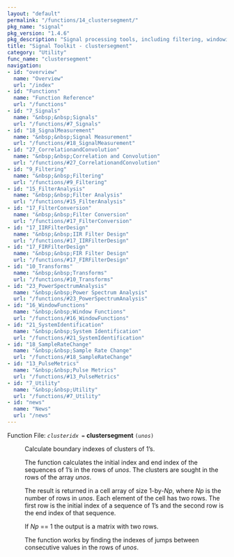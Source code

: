 ```yaml
---
layout: "default"
permalink: "/functions/14_clustersegment/"
pkg_name: "signal"
pkg_version: "1.4.6"
pkg_description: "Signal processing tools, including filtering, windowing and display functions."
title: "Signal Toolkit - clustersegment"
category: "Utility"
func_name: "clustersegment"
navigation:
- id: "overview"
  name: "Overview"
  url: "/index"
- id: "Functions"
  name: "Function Reference"
  url: "/functions"
- id: "7_Signals"
  name: "&nbsp;&nbsp;Signals"
  url: "/functions/#7_Signals"
- id: "18_SignalMeasurement"
  name: "&nbsp;&nbsp;Signal Measurement"
  url: "/functions/#18_SignalMeasurement"
- id: "27_CorrelationandConvolution"
  name: "&nbsp;&nbsp;Correlation and Convolution"
  url: "/functions/#27_CorrelationandConvolution"
- id: "9_Filtering"
  name: "&nbsp;&nbsp;Filtering"
  url: "/functions/#9_Filtering"
- id: "15_FilterAnalysis"
  name: "&nbsp;&nbsp;Filter Analysis"
  url: "/functions/#15_FilterAnalysis"
- id: "17_FilterConversion"
  name: "&nbsp;&nbsp;Filter Conversion"
  url: "/functions/#17_FilterConversion"
- id: "17_IIRFilterDesign"
  name: "&nbsp;&nbsp;IIR Filter Design"
  url: "/functions/#17_IIRFilterDesign"
- id: "17_FIRFilterDesign"
  name: "&nbsp;&nbsp;FIR Filter Design"
  url: "/functions/#17_FIRFilterDesign"
- id: "10_Transforms"
  name: "&nbsp;&nbsp;Transforms"
  url: "/functions/#10_Transforms"
- id: "23_PowerSpectrumAnalysis"
  name: "&nbsp;&nbsp;Power Spectrum Analysis"
  url: "/functions/#23_PowerSpectrumAnalysis"
- id: "16_WindowFunctions"
  name: "&nbsp;&nbsp;Window Functions"
  url: "/functions/#16_WindowFunctions"
- id: "21_SystemIdentification"
  name: "&nbsp;&nbsp;System Identification"
  url: "/functions/#21_SystemIdentification"
- id: "18_SampleRateChange"
  name: "&nbsp;&nbsp;Sample Rate Change"
  url: "/functions/#18_SampleRateChange"
- id: "13_PulseMetrics"
  name: "&nbsp;&nbsp;Pulse Metrics"
  url: "/functions/#13_PulseMetrics"
- id: "7_Utility"
  name: "&nbsp;&nbsp;Utility"
  url: "/functions/#7_Utility"
- id: "news"
  name: "News"
  url: "/news"
---
```

<dl class="first-deftypefn">
<dt class="deftypefn" id="index-clustersegment"><span class="category-def">Function File: </span><span><code class="def-type"><var class="var">clusteridx</var> =</code> <strong class="def-name">clustersegment</strong> <code class="def-code-arguments">(<var class="var">unos</var>)</code><a class="copiable-link" href="#index-clustersegment"></a></span></dt>
<dd><p>Calculate boundary indexes of clusters of 1&rsquo;s.
</p>
<p>The function calculates the initial index and end index of the sequences of
 1&rsquo;s in the rows of <var class="var">unos</var>. The clusters are sought in the rows of the
 array <var class="var">unos</var>.
</p>
<p>The result is returned in a cell array of size 1-by-<var class="var">Np</var>, where <var class="var">Np</var>
 is the number of rows in <var class="var">unos</var>. Each element of the cell has two rows.
 The first row is the initial index of a sequence of 1&rsquo;s and the second row
 is the end index of that sequence.
</p>
<p>If <var class="var">Np</var> == 1 the output is a matrix with two rows.
</p>
<p>The function works by finding the indexes of jumps between consecutive
 values in the rows of <var class="var">unos</var>.
</p>
</dd></dl>